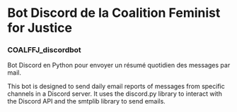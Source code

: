 # Bot Discord de la Coalition Feminist for Justice

### COALFFJ_discordbot

Bot Discord en Python pour envoyer un résumé quotidien des messages par mail.


This bot is designed to send daily email reports of messages from specific channels in a Discord server.
It uses the discord.py library to interact with the Discord API and the smtplib library to send emails.












